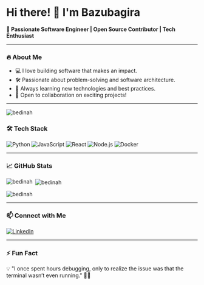 
# Hi there! 👋 I'm Bazubagira  

**🚀 Passionate Software Engineer | Open Source Contributor | Tech Enthusiast**

---

### 🔥 About Me  
- 💻 I love building software that makes an impact.
- 🛠️ Passionate about problem-solving and software architecture.
- 📖 Always learning new technologies and best practices.
- 🤝 Open to collaboration on exciting projects!

---

<p align="left"> <img src="https://komarev.com/ghpvc/?username=bedinah&label=Profile%20views&color=0e75b6&style=flat" alt="bedinah" /> </p>

### 🛠 Tech Stack
![Python](https://img.shields.io/badge/Python-3776AB?style=for-the-badge&logo=python&logoColor=white)
![JavaScript](https://img.shields.io/badge/JavaScript-F7DF1E?style=for-the-badge&logo=javascript&logoColor=black)
![React](https://img.shields.io/badge/React-61DAFB?style=for-the-badge&logo=react&logoColor=black)
![Node.js](https://img.shields.io/badge/Node.js-339933?style=for-the-badge&logo=node.js&logoColor=white)
![Docker](https://img.shields.io/badge/Docker-2496ED?style=for-the-badge&logo=docker&logoColor=white)

---

### 📈 GitHub Stats  
<p><img align="left" src="https://github-readme-stats.vercel.app/api/top-langs?username=bedinah&show_icons=true&locale=en&layout=compact" alt="bedinah" /></p>

<p>&nbsp;<img align="center" src="https://github-readme-stats.vercel.app/api?username=bedinah&show_icons=true&locale=en" alt="bedinah" /></p>

<p><img align="center" src="https://github-readme-streak-stats.herokuapp.com/?user=bedinah&" alt="bedinah" /></p>

---

### 📫 Connect with Me  
[![LinkedIn](https://img.shields.io/badge/LinkedIn-%230077B5.svg?style=for-the-badge&logo=linkedin&logoColor=white)](https://www.linkedin.com/in/bazubagira-berna/)

---

### ⚡ Fun Fact  
💡 "I once spent hours debugging, only to realize the issue was that the terminal wasn’t even running." 🤦‍♂️

